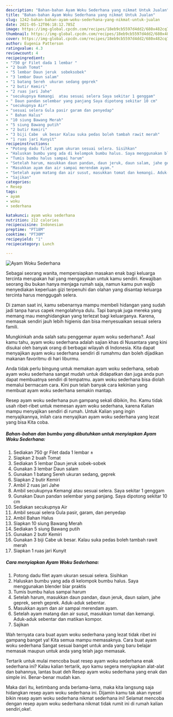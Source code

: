 ```yaml
---
description: "Bahan-bahan Ayam Woku Sederhana yang nikmat Untuk Jualan"
title: "Bahan-bahan Ayam Woku Sederhana yang nikmat Untuk Jualan"
slug: 1242-bahan-bahan-ayam-woku-sederhana-yang-nikmat-untuk-jualan
date: 2021-05-12T06:18:12.785Z
image: https://img-global.cpcdn.com/recipes/18eb9cb5597d4dd2/680x482cq70/ayam-woku-sederhana-foto-resep-utama.jpg
thumbnail: https://img-global.cpcdn.com/recipes/18eb9cb5597d4dd2/680x482cq70/ayam-woku-sederhana-foto-resep-utama.jpg
cover: https://img-global.cpcdn.com/recipes/18eb9cb5597d4dd2/680x482cq70/ayam-woku-sederhana-foto-resep-utama.jpg
author: Eugenia Patterson
ratingvalue: 4.3
reviewcount: 4
recipeingredient:
- "750 gr Filet dada 1 lembar "
- "2 buah Tomat"
- "5 lembar Daun jeruk  sobeksobek"
- "3 lembar Daun salam"
- "1 batang Sereh  ukuran sedang geprek"
- "2 butir Kemiri"
- "2 ruas jari Jahe"
- "secukupnya Kemangi  atau sesuai selera Saya sekitar 1 genggam"
- " Daun pandan selembar yang panjang Saya dipotong sekitar 10 cm"
- "secukupnya Air"
- "sesuai selera Gula pasir garam dan penyedap"
- " Bahan Halus"
- "10 siung Bawang Merah"
- "5 siung Bawang putih"
- "2 butir Kemiri"
- "3 biji Cabe  uk besar Kalau suka pedas boleh tambah rawit merah"
- "1 ruas jari Kunyit"
recipeinstructions:
- "Potong dadu filet ayam ukuran sesuai selera. Sisihkan"
- "Haluskan bumbu yang ada di kelompok bumbu halus. Saya menggunakan blender biar praktis"
- "Tumis bumbu halus sampai harum"
- "Setelah harum, masukkan daun pandan, daun jeruk, daun salam, jahe geprek, sereh geprek. Aduk-aduk sebentar."
- "Masukkan ayam dan air sampai merendam ayam."
- "Setelah ayam matang dan air susut, masukkan tomat dan kemangi. Aduk-aduk sebentar dan matikan kompor."
- "Sajikan"
categories:
- Resep
tags:
- ayam
- woku
- sederhana

katakunci: ayam woku sederhana 
nutrition: 212 calories
recipecuisine: Indonesian
preptime: "PT18M"
cooktime: "PT30M"
recipeyield: "1"
recipecategory: Lunch

---
```



![Ayam Woku Sederhana](https://img-global.cpcdn.com/recipes/18eb9cb5597d4dd2/680x482cq70/ayam-woku-sederhana-foto-resep-utama.jpg)

Sebagai seorang wanita, mempersiapkan masakan enak bagi keluarga tercinta merupakan hal yang mengasyikan untuk kamu sendiri. Kewajiban seorang ibu bukan hanya menjaga rumah saja, namun kamu pun wajib menyediakan keperluan gizi terpenuhi dan olahan yang disantap keluarga tercinta harus menggugah selera.

Di zaman  saat ini, kamu sebenarnya mampu membeli hidangan yang sudah jadi tanpa harus capek mengolahnya dulu. Tapi banyak juga mereka yang memang mau menghidangkan yang terlezat bagi keluarganya. Karena, memasak sendiri jauh lebih higienis dan bisa menyesuaikan sesuai selera famili. 



Mungkinkah anda salah satu penggemar ayam woku sederhana?. Asal kamu tahu, ayam woku sederhana adalah sajian khas di Nusantara yang kini disukai oleh banyak orang di berbagai wilayah di Indonesia. Kita dapat menyajikan ayam woku sederhana sendiri di rumahmu dan boleh dijadikan makanan favoritmu di hari liburmu.

Anda tidak perlu bingung untuk memakan ayam woku sederhana, sebab ayam woku sederhana sangat mudah untuk didapatkan dan juga anda pun dapat membuatnya sendiri di tempatmu. ayam woku sederhana bisa diolah memalui bermacam cara. Kini pun telah banyak cara kekinian yang membuat ayam woku sederhana semakin mantap.

Resep ayam woku sederhana pun gampang sekali dibikin, lho. Kamu tidak usah ribet-ribet untuk memesan ayam woku sederhana, karena Kalian mampu menyajikan sendiri di rumah. Untuk Kalian yang ingin menyajikannya, inilah cara menyajikan ayam woku sederhana yang lezat yang bisa Kita coba.

<!--inarticleads1-->

##### Bahan-bahan dan bumbu yang dibutuhkan untuk menyiapkan Ayam Woku Sederhana:

1. Sediakan 750 gr Filet dada 1 lembar ±
1. Siapkan 2 buah Tomat
1. Sediakan 5 lembar Daun jeruk  sobek-sobek
1. Gunakan 3 lembar Daun salam
1. Gunakan 1 batang Sereh  ukuran sedang, geprek
1. Siapkan 2 butir Kemiri
1. Ambil 2 ruas jari Jahe
1. Ambil secukupnya Kemangi  atau sesuai selera. Saya sekitar 1 genggam
1. Gunakan  Daun pandan selembar yang panjang. Saya dipotong sekitar 10 cm
1. Sediakan secukupnya Air
1. Ambil sesuai selera Gula pasir, garam, dan penyedap
1. Ambil  Bahan Halus
1. Siapkan 10 siung Bawang Merah
1. Sediakan 5 siung Bawang putih
1. Gunakan 2 butir Kemiri
1. Gunakan 3 biji Cabe  uk besar. Kalau suka pedas boleh tambah rawit merah
1. Siapkan 1 ruas jari Kunyit




<!--inarticleads2-->

##### Cara menyiapkan Ayam Woku Sederhana:

1. Potong dadu filet ayam ukuran sesuai selera. Sisihkan
1. Haluskan bumbu yang ada di kelompok bumbu halus. Saya menggunakan blender biar praktis
1. Tumis bumbu halus sampai harum
1. Setelah harum, masukkan daun pandan, daun jeruk, daun salam, jahe geprek, sereh geprek. Aduk-aduk sebentar.
1. Masukkan ayam dan air sampai merendam ayam.
1. Setelah ayam matang dan air susut, masukkan tomat dan kemangi. Aduk-aduk sebentar dan matikan kompor.
1. Sajikan




Wah ternyata cara buat ayam woku sederhana yang lezat tidak ribet ini gampang banget ya! Kita semua mampu memasaknya. Cara buat ayam woku sederhana Sangat sesuai banget untuk anda yang baru belajar memasak maupun untuk anda yang telah jago memasak.

Tertarik untuk mulai mencoba buat resep ayam woku sederhana enak sederhana ini? Kalau kalian tertarik, ayo kamu segera menyiapkan alat-alat dan bahannya, lantas buat deh Resep ayam woku sederhana yang enak dan simple ini. Benar-benar mudah kan. 

Maka dari itu, ketimbang anda berlama-lama, maka kita langsung saja hidangkan resep ayam woku sederhana ini. Dijamin kamu tak akan nyesel bikin resep ayam woku sederhana nikmat sederhana ini! Selamat mencoba dengan resep ayam woku sederhana nikmat tidak rumit ini di rumah kalian sendiri,oke!.

